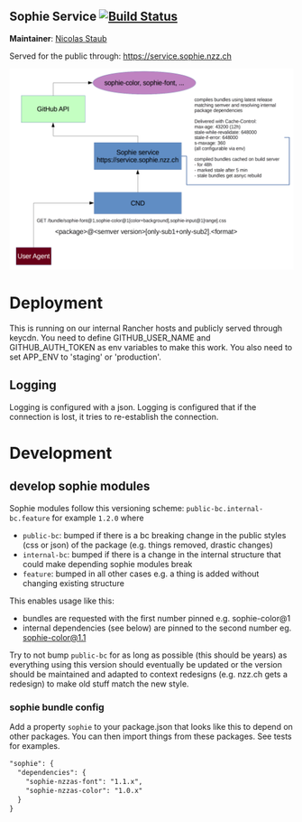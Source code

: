 ## Sophie Service [![Build Status](https://travis-ci.com/nzzdev/sophie-build-service.svg?branch=dev)](https://travis-ci.com/nzzdev/sophie-build-service)

**Maintainer**: [Nicolas Staub](https://github.com/fromdusttilldawn)

Served for the public through: https://service.sophie.nzz.ch

![Sophie Architecture](public/system-overview.png)

# Deployment

This is running on our internal Rancher hosts and publicly served through keycdn.
You need to define GITHUB_USER_NAME and GITHUB_AUTH_TOKEN as env variables to make this work.
You also need to set APP_ENV to 'staging' or 'production'.

## Logging

Logging is configured with a json. Logging is configured that if the connection is lost, it tries to re-establish the connection.

# Development

## develop sophie modules

Sophie modules follow this versioning scheme: `public-bc.internal-bc.feature` for example `1.2.0` where

- `public-bc`: bumped if there is a bc breaking change in the public styles (css or json) of the package (e.g. things removed, drastic changes)
- `internal-bc`: bumped if there is a change in the internal structure that could make depending sophie modules break
- `feature`: bumped in all other cases e.g. a thing is added without changing existing structure

This enables usage like this:

- bundles are requested with the first number pinned e.g. sophie-color@1
- internal dependencies (see below) are pinned to the second number eg. sophie-color@1.1

Try to not bump `public-bc` for as long as possible (this should be years) as everything using this version should eventually be updated or the version should be maintained and adapted to context redesigns (e.g. nzz.ch gets a redesign) to make old stuff match the new style.

### sophie bundle config

Add a property `sophie` to your package.json that looks like this to depend on other packages. You can then import things from these packages.
See tests for examples.

```
"sophie": {
  "dependencies": {
    "sophie-nzzas-font": "1.1.x",
    "sophie-nzzas-color": "1.0.x"
  }
}
```
